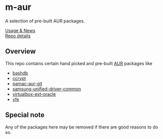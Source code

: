 # m-aur
A selection of pre-built AUR packages.

[Usage & News](../../../m-repo-info/blob/master/README.md)<br>
[Repo details](../../../m-more/releases)

## Overview
This repo contains certain hand picked and pre-built [AUR](https://aur.archlinux.org/packages) packages like
  - [bashdb](https://aur.archlinux.org/packages/bashdb)
  - [ccrypt](https://aur.archlinux.org/packages/ccrypt)
  - [pamac-aur-git](https://aur.archlinux.org/packages/pamac-aur-git)
  - [samsung-unified-driver-common](https://aur.archlinux.org/packages/samsung-unified-driver-common)
  - [virtualbox-ext-oracle](https://aur.archlinux.org/packages/virtualbox-ext-oracle)
  - [xfe](https://aur.archlinux.org/packages/xfe)

## Special note
Any of the packages here may be removed if there are good reasons to do so.
